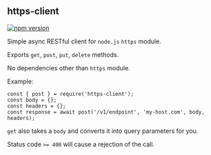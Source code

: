 ## https-client

[![npm version](https://img.shields.io/npm/v/npm.svg)](https://www.npmjs.com/package/https-client)

Simple async RESTful client for `node.js` `https` module.

Exports `get`, `post`, `put`, `delete` methods.

No dependencies other than `https` module.

Example:

```
const { post } = require('https-client');
const body = {};
const headers = {};
const response = await post('/v1/endpoint', 'my-host.com', body, headers);
```

`get` also takes a `body` and converts it into query parameters for you.

Status code `>= 400` will cause a rejection of the call.
